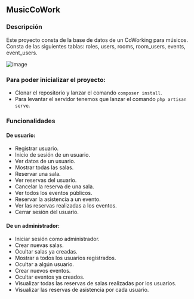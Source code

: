 ## MusicCoWork

### Descripción
Este proyecto consta de la base de datos de un CoWorking para músicos. Consta de las siguientes tablas: roles, users, rooms, room_users, events, event_users.

![image](https://user-images.githubusercontent.com/110055279/209558379-8c3be957-3efb-4489-a869-647eb73d51d1.png)

### Para poder inicializar el proyecto:

- Clonar el repositorio y lanzar el comando `composer install`.
- Para levantar el servidor tenemos que lanzar el comando `php artisan serve`.

### Funcionalidades

#### De usuario:

- Registrar usuario.
- Inicio de sesión de un usuario.
- Ver datos de un usuario.
- Mostrar todas las salas.
- Reservar una sala.
- Ver reservas del usuario.
- Cancelar la reserva de una sala.
- Ver todos los eventos públicos.
- Reservar la asistencia a un evento.
- Ver las reservas realizadas a los eventos.
- Cerrar sesión del usuario.

#### De un administrador:

- Iniciar sesión como administrador.
- Crear nuevas salas.
- Ocultar salas ya creadas.
- Mostrar a todos los usuarios registrados.
- Ocultar a algún usuario.
- Crear nuevos eventos.
- Ocultar eventos ya creados.
- Visualizar todas las reservas de salas realizadas por los usuarios.
- Visualizar las reservas de asistencia por cada usuario.

